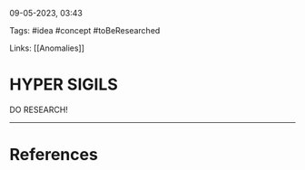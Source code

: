 09-05-2023, 03:43

Tags: #idea #concept #toBeResearched

Links: [[Anomalies]]

# HYPER SIGILS

DO RESEARCH!



---
# References